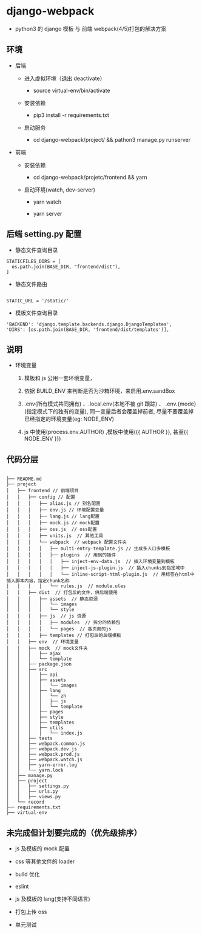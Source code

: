 # django-webpack

- python3 的 django 模板 与 前端 webpack(4/5)打包的解决方案

## 环境

- 后端

  - 进入虚拟环境（退出 deactivate）

    - source virtual-env/bin/activate

  - 安装依赖

    - pip3 install -r requirements.txt

  - 启动服务

    - cd django-webpack/project/ && pathon3 manage.py runserver

- 前端

  - 安装依赖

    - cd django-webpack/projetc/frontend && yarn

  - 启动环境(watch, dev-server)

    - yarn watch

    - yarn server

## 后端 setting.py 配置

- 静态文件查询目录

```
STATICFILES_DIRS = [
  os.path.join(BASE_DIR, "frontend/dist"),
]
```

- 静态文件路由

```

STATIC_URL = '/static/'
```

- 模板文件查询目录

```
'BACKEND': 'django.template.backends.django.DjangoTemplates',
'DIRS': [os.path.join(BASE_DIR, 'frontend/dist/templates')],
```

## 说明

- 环境变量

  1. 模板和 js 公用一套环境变量，

  2. 依据 BUILD_ENV 来判断是否为沙箱环境，来启用.env.sandBox

  3. .env(所有模式共同拥有) 、.local.env(本地不被 git 跟踪) 、 .env.{mode}(指定模式下的独有的变量), 同一变量后者会覆盖掉前者, 尽量不要覆盖掉已经指定的环境变量(eg: NODE_ENV)

  4. js 中使用(process.env.AUTHOR) ,模板中使用({{ AUTHOR }}, 甚至{{ NODE_ENV }})

## 代码分层

```

├── README.md
├── project
│   ├── frontend // 前端项目
│   │   ├── config // 配置
│   │   │   ├── alias.js // 别名配置
│   │   │   ├── env.js // 环境配置变量
│   │   │   ├── lang.js // lang配置
│   │   │   ├── mock.js // mock配置
│   │   │   ├── oss.js  // oss配置
│   │   │   ├── units.js  // 其他工具
│   │   │   └── webpack  // webpack 配置文件夹
│   │   │   │   ├── multi-entry-template.js // 生成多入口多模板
│   │   │   │   ├── plugins  // 用到的插件
│   │   │   │   │   ├── inject-env-data.js  // 插入环境变量到模板
│   │   │   │   │   ├── inject-js-plugin.js  // 插入chunks到指定域中
│   │   │   │   │   └── inline-script-html-plugin.js  // 用标签在html中插入脚本内容，指定chunk名称
│   │   │   │   └── rules.js  // module.ules
│   │   ├── dist  // 打包后的文件，供后端使用
│   │   │   ├── assets  // 静态资源
│   │   │   │   └── images
│   │   │   │   └── style
│   │   │   ├── js  // js 资源
│   │   │   │   ├── modules  // 拆分的依赖包
│   │   │   │   └── pages  // 各页面的js
│   │   │   ├── templates // 打包后的后端模板
│   │   ├── env  // 环境变量
│   │   ├── mock  // mock文件夹
│   │   │   ├── ajax
│   │   │   └── template
│   │   ├── package.json
│   │   ├── src
│   │   │   ├── api
│   │   │   ├── assets
│   │   │   │   └── images
│   │   │   ├── lang
│   │   │   │   └── zh
│   │   │   │   ├── js
│   │   │   │   └── template
│   │   │   ├── pages 
│   │   │   ├── style
│   │   │   ├── templates
│   │   │   ├── utils
│   │   │   │   └── index.js
│   │   ├── tests
│   │   ├── webpack.common.js
│   │   ├── webpack.dev.js
│   │   ├── webpack.prod.js
│   │   ├── webpack.watch.js
│   │   ├── yarn-error.log
│   │   └── yarn.lock
│   ├── manage.py
│   ├── project
│   │   ├── settings.py
│   │   ├── urls.py
│   │   ├── views.py
│   └── record
├── requirements.txt
├── virtual-env

```

## 未完成但计划要完成的（优先级排序）

- js 及模板的 mock 配置

- css 等其他文件的 loader

- build 优化

- eslint

- js 及模板的 lang(支持不同语言)

- 打包上传 oss

- 单元测试
